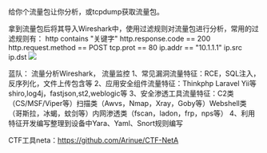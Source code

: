 给你个流量包让你分析，或tcpdump获取流量包。

拿到流量包后将其导入Wireshark中，使用过滤规则对流量包进行分析，常用的过滤规则有：
http contains "关键字"
http.response.code == 200
http.request.method == POST
tcp.prot == 80
ip.addr == "10.1.1.1"
ip.src
ip.dst
![](.topwrite/assets/image_1709976672022.png)


蓝队：
流量分析Wireshark，
流量监控
1、常见漏洞流量特征：RCE，SQL注入，反序列化，文件上传包含等
2、应用安全组件流量特征：Thinkphp Laravel Yii等shiro,log4j，fastjson,st2,weblogic等
3、安全渗透工具流量特征：C2类（CS/MSF/Viper等）扫描类（Awvs，Nmap，Xray，Goby等）Webshell类（哥斯拉，冰蝎，蚊剑等）内网渗透类（fscan，ladon，frp，nps等）
4、利用特征开发编写整理到设备中Yara、Yaml、Snort规则编写

CTF工具neta：<https://github.com/Arinue/CTF-NetA>